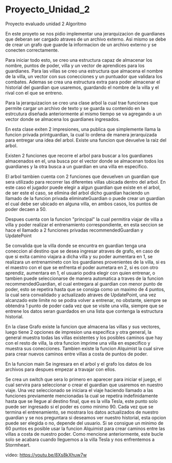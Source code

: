 # Proyecto_Unidad_2
 
 Proyecto evaluado unidad 2 Algoritmo

En este proyeto se nos pidio implementar una jerarquizacion de guardianes que deberan ser cargado atraves de un archivo externo.
Asi mismo se debe de crear un grafo que guarde la informacion de un archivo externo y se conecten correctamente.

Para iniciar todo esto, se creo una estructura capaz de almacenar los nombre, puntos de poder, villa y un vector de aprendices para los guardianes.
Para las villas se creo una estructura que almacena el nombre de la villa, un vector con sus conecciones y un puntuador que validara los combates.
Ademas se crea una estructura extra para poder almacenar el historial del guardian que usaremos, guardando el nombre de la villa y el rival con el que se entreno.

Para la jerarquizacion se creo una clase arbol la cual trae funciones que permite cargar un archivo de texto y se guarda su contenido en la estrcutura diseñada anteriormente al mismo tiempo se va agregando a un vector donde se almacena los guardianes ingresados.

En esta clase exiten 2 impresiones, una publica que simplemente llama la funcion privada printguardian, la cual lo ordena de manera jerarquizada para entregar una idea del arbol.
Existe una funcion que devuelve la raiz del arbol.

Existen 2 funciones que recorre el arbol para buscar a los guardianes almacenados en el, una busca por el vector donde se almacenan todos los guardianes y la otra busca a un guardian en una villa en especifico.

El arbol tambien cuenta con 2 funciones que devuelven un guardian que sera utilizado para recorrer las diferentes villas ubicada dentro del arbol.
En este caso el jugador puede elegir a algun guardian que existe en el arbol, de ser este el caso, se elimina del arbol dicho guardian haciendo un llamado de la funcion privada eliminateGuardian o puede crear un guardian el cual debe ser ubicado en alguna villa, en ambos casos, los puntos de poder decaen a 50.

Despues cuenta con la funcion "principal" la cual permitira viajar de villa a villa y poder realizar el entrenamiento correspondiente, en esta seccion se hace el llamado a 2 funciones privadas recommendedGuardian y UpdatePoint

Se convalida que la villa donde se encuntra en guardian tenga una coneccion al destino que se desea ingresar atraves de grafo, en caso de que si exita camino viajara a dicha villa y su poder aumentara en 1, se realizara un entrenamineto con los guardianes provenientes de la villa, si es el maestro con el que se enfrenta el poder aumetara en 2, si es con otro aprendiz, aumentara en 1, el usuario podra elegir con quien entrenar, o tambien puede seleccionarse de manera automatica a traves de la funcion recommendedGuardian, el cual entregara al guardian con menor punto de poder, esto se repetira hasta que se consiga como un maximo de 4 puntos, la cual sera convalidado y actualizado atraves de UpdatePoint, una vez alcanzado este limite no se podra volver a entrenar, no obstante, siempre se obtendra 1 punto de poder cada vez que se visite una villa, siempre que se entrene los datos seran guardados en una lista que contenga la estructura historial.

En la clase Grafo existe la funcion que almacena las villas y sus vectores, luego tiene 2 opciones de impresion una especifica y otra general, la general muestra todas las villas existentes y los posibles caminos que hay con el resto de villa, la otra funcion imprime una villa en especifico y muestra sus conecciones.
Tambien existe la funcion Alquimist la cual sirve para crear nuevos caminos entre villas a costa de puntos de poder.

En la funcion main
Se ingresara en el arbol y el grafo los datos de los archivos para despues empezar a travajar con ellos.

Se crea un switch que sera lo primero en aparecer para iniciar el juego, el cual servira para seleccionar o crear el guardian que usaremos en nuestro viaje.
Una vez seleccionado se iniciara el viaje haciendo llamado a las funciones previamente mencionadas la cual se repetira indefinidamente hasta que se llegue al destino final, que es la villa Tesla, este punto solo puede ser ingresado si el poder es como minimo 90.
Cada vez que se termina el entrenamiento, se mostrara los datos actualizados de nuestro guardian y se nos preguntara si deseamos ver nuestro historial, esta opcion puede ser elegida o no, depende del usuario.
Si se consigue un minimo de 60 puntos es posible usar la funcion Alquimist para crear caminos entre las villas a costa de nuestro poder.
Como mencione anteriormente, este bucle solo se acabara cuando lleguemos a la villa Tesla y nos enfrentemos a Stormheart.

video: https://youtu.be/8Xs8kXhuw7w